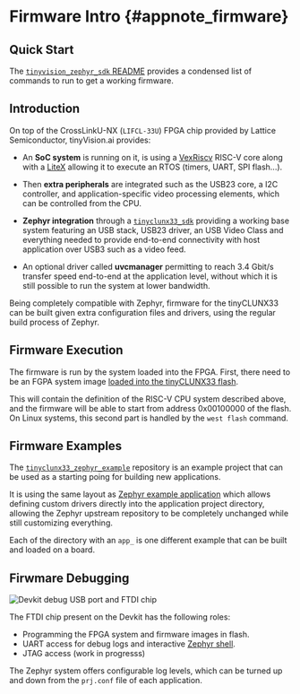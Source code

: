 # Firmware Intro {#appnote_firmware}


## Quick Start

The
[`tinyvision_zephyr_sdk` README](https://github.com/tinyvision-ai-inc/tinyvision_zephyr_sdk)
provides a condensed list of commands to run to get a working firmware.


## Introduction

On top of the CrossLinkU-NX (`LIFCL-33U`) FPGA chip provided by
Lattice Semiconductor, tinyVision.ai provides:

* An **SoC system** is running on it, is using a
  [VexRiscv](https://github.com/SpinalHDL/VexRiscv/)
  RISC-V core along with a [LiteX](https://github.com/enjoy-digital/litex)
  allowing it to execute an RTOS (timers, UART, SPI flash...).

* Then **extra peripherals** are integrated such as the USB23 core, a
  I2C controller, and application-specific video processing elements,
  which can be controlled from the CPU.

* **Zephyr integration** through a
  [`tinyclunx33_sdk`](https://github.com/tinyvision-ai-inc/tinyclunx33_sdk)
  providing a working base system featuring an USB stack, USB23 driver,
  an USB Video Class and everything needed to provide end-to-end
  connectivity with host application over USB3 such as a video feed.

* An optional driver called **uvcmanager** permitting to reach 3.4 Gbit/s
  transfer speed end-to-end at the application level, without which it is
  still possible to run the system at lower bandwidth.

Being completely compatible with Zephyr, firmware for the tinyCLUNX33
can be built given extra configuration files and drivers, using the
regular build process of Zephyr.


## Firmware Execution

The firmware is run by the system loaded into the FPGA.
First, there need to be an FGPA system image
[loaded into the tinyCLUNX33 flash](https://tinyclunx33.tinyvision.ai/som_flash.html).

This will contain the definition of the RISC-V CPU system described above,
and the firmware will be able to start from address 0x00100000 of the flash.
On Linux systems, this second part is handled by the `west flash` command.


## Firmware Examples

The
[`tinyclunx33_zephyr_example`](https://github.com/tinyvision-ai-inc/tinyclunx33_zephyr_example/tree/main)
repository is an example project that can be used as a starting poing
for building new applications.

It is using the same layout as
[Zephyr example application](https://github.com/zephyrproject-rtos/example-application/tree/main/drivers)
which allows defining custom drivers directly into the application project directory,
allowing the Zephyr upstream repository to be completely unchanged while still customizing everything.

Each of the directory with an `app_` is one different example that can be built and loaded on a board.


## Firwmare Debugging

![Devkit debug USB port and FTDI chip](tinyclunx33_usb_to_mipi_devkit_debug.png)

The FTDI chip present on the Devkit has the following roles:

- Programming the FPGA system and firmware images in flash.
- UART access for debug logs and interactive
  [Zephyr shell](https://docs.zephyrproject.org/latest/services/shell/index.html).
- JTAG access (work in progresss)

The Zephyr system offers configurable log levels, which can be turned up and down
from the `prj.conf` file of each application.
